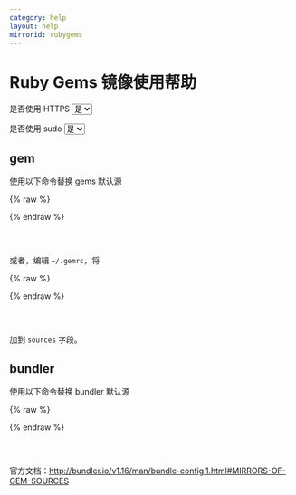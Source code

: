 ```yaml
---
category: help
layout: help
mirrorid: rubygems
---
```


<!-- 本 markdown 从 mirrorz-org/mirrorz-help 自动生成，如需修改，请修改 mirrorz-org/mirrorz-help 的对应部分 -->

# Ruby Gems 镜像使用帮助

<form class="form-inline">
<div class="form-group">
	<label>是否使用 HTTPS</label>
	<select id="http-select" class="form-control content-select" data-target="#content-0,#content-1,#content-2">
	  <option data-http_protocol="https://" selected>是</option>
	  <option data-http_protocol="http://">否</option>
	</select>
</div>
</form>


<form class="form-inline">
<div class="form-group">
	<label>是否使用 sudo</label>
	<select id="sudo-select" class="form-control content-select" data-target="#content-0,#content-1,#content-2">
	  <option data-sudo="sudo " data-sudoE="sudo -E " selected>是</option>
	  <option data-sudo="" data-sudoE="">否</option>
	</select>
</div>
</form>



## gem

使用以下命令替换 gems 默认源



{% raw %}
<script id="template-0" type="x-tmpl-markup">
# 添加镜像源并移除默认源
gem sources --add {{http_protocol}}{{mirror}}/ --remove https://rubygems.org/
# 列出已有源
gem sources -l
# 应该只有镜像源一个
</script>
{% endraw %}

<p></p>

<pre>
<code id="content-0" class="language-bash" data-template="#template-0" data-select="#http-select,#sudo-select">
</code>
</pre>


或者，编辑 `~/.gemrc`，将



{% raw %}
<script id="template-1" type="x-tmpl-markup">
{{http_protocol}}{{mirror}}/
</script>
{% endraw %}

<p></p>

<pre>
<code id="content-1" class="language-bash" data-template="#template-1" data-select="#http-select,#sudo-select">
</code>
</pre>


加到 `sources` 字段。

## bundler

使用以下命令替换 bundler 默认源



{% raw %}
<script id="template-2" type="x-tmpl-markup">
bundle config mirror.https://rubygems.org {{http_protocol}}{{mirror}}
</script>
{% endraw %}

<p></p>

<pre>
<code id="content-2" class="language-bash" data-template="#template-2" data-select="#http-select,#sudo-select">
</code>
</pre>


官方文档：http://bundler.io/v1.16/man/bundle-config.1.html#MIRRORS-OF-GEM-SOURCES

